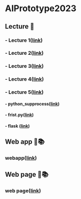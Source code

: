 # AIPrototype2023

## Lecture 📝
### - Lecture 1([link](https://github.com/Thipwadee/AIPrototype2023/blob/main/Lecture/Lecture-1.pdf))
### - Lecture 2([link](https://github.com/Thipwadee/AIPrototype2023/blob/main/Lecture/Lecture-2.pdf))
### - Lecture 3([link](https://github.com/Thipwadee/AIPrototype2023/blob/main/Lecture/Lecture-3.pdf))
### - Lecture 4([link](https://github.com/Thipwadee/AIPrototype2023/blob/main/Lecture/Lecture-4.pdf))
### - Lecture 5([link](https://github.com/Thipwadee/AIPrototype2023/blob/main/Lecture/Lecture-5.pdf))
#### - python_supprocess([link](https://github.com/Thipwadee/AIPrototype2023/blob/main/python_subprocess.py))
#### - frist.py([link](https://github.com/Thipwadee/AIPrototype2023/blob/main/fristpy.py))
#### - flask ([link](https://github.com/Thipwadee/AIPrototype2023/blob/main/firstflask.py))

## Web app 📂📚
### webapp([link](https://github.com/Thipwadee/AIPrototype2023/tree/main/templates))

## Web page 📂📚
### web page([link](https://buntariga2545.github.io/test_webpage/))

